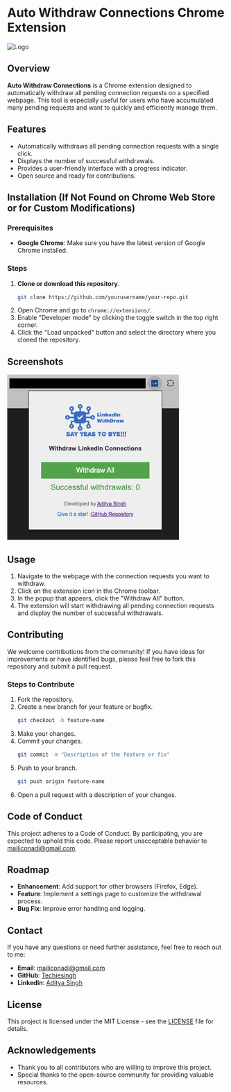 # Auto Withdraw Connections Chrome Extension

![Logo](logos.png)

## Overview

**Auto Withdraw Connections** is a Chrome extension designed to automatically withdraw all pending connection requests on a specified webpage. This tool is especially useful for users who have accumulated many pending requests and want to quickly and efficiently manage them.

## Features

- Automatically withdraws all pending connection requests with a single click.
- Displays the number of successful withdrawals.
- Provides a user-friendly interface with a progress indicator.
- Open source and ready for contributions.

## Installation (If Not Found on Chrome Web Store or for Custom Modifications)

### Prerequisites

- **Google Chrome**: Make sure you have the latest version of Google Chrome installed.

### Steps

1. **Clone or download this repository**.
   ```sh
   git clone https://github.com/yourusername/your-repo.git
   ```
2. Open Chrome and go to `chrome://extensions/`.
3. Enable "Developer mode" by clicking the toggle switch in the top right corner.
4. Click the "Load unpacked" button and select the directory where you cloned the repository.

## Screenshots

![SnapShot](SnapShot.png)

## Usage

1. Navigate to the webpage with the connection requests you want to withdraw.
2. Click on the extension icon in the Chrome toolbar.
3. In the popup that appears, click the "Withdraw All" button.
4. The extension will start withdrawing all pending connection requests and display the number of successful withdrawals.

## Contributing

We welcome contributions from the community! If you have ideas for improvements or have identified bugs, please feel free to fork this repository and submit a pull request.

### Steps to Contribute

1. Fork the repository.
2. Create a new branch for your feature or bugfix.
   ```sh
   git checkout -b feature-name
   ```
3. Make your changes.
4. Commit your changes.
   ```sh
   git commit -m "Description of the feature or fix"
   ```
5. Push to your branch.
   ```sh
   git push origin feature-name
   ```
6. Open a pull request with a description of your changes.

## Code of Conduct

This project adheres to a Code of Conduct. By participating, you are expected to uphold this code. Please report unacceptable behavior to [mailiconadi@gmail.com](mailto:mailiconadi@gmail.com).

## Roadmap

- **Enhancement**: Add support for other browsers (Firefox, Edge).
- **Feature**: Implement a settings page to customize the withdrawal process.
- **Bug Fix**: Improve error handling and logging.

## Contact

If you have any questions or need further assistance, feel free to reach out to me:

- **Email**: [mailiconadi@gmail.com](mailto:mailiconadi@gmail.com)
- **GitHub**: [Techiesingh](https://github.com/techiesingh)
- **LinkedIn**: [Aditya Singh](https://www.linkedin.com/in/techiesingh)

## License

This project is licensed under the MIT License - see the [LICENSE](LICENSE) file for details.

## Acknowledgements

- Thank you to all contributors who are willing to improve this project.
- Special thanks to the open-source community for providing valuable resources.
